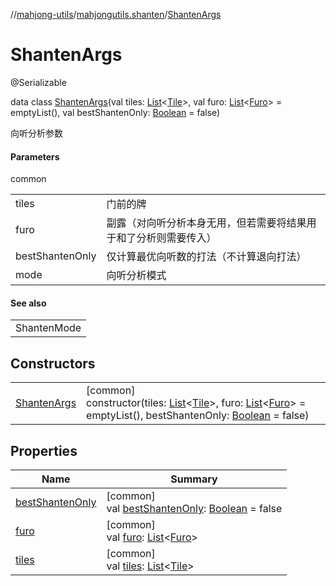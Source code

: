 //[mahjong-utils](../../../index.md)/[mahjongutils.shanten](../index.md)/[ShantenArgs](index.md)

# ShantenArgs

@Serializable

data class [ShantenArgs](index.md)(val tiles: [List](https://kotlinlang.org/api/latest/jvm/stdlib/kotlin.collections/-list/index.html)&lt;[Tile](../../mahjongutils.models/-tile/index.md)&gt;, val furo: [List](https://kotlinlang.org/api/latest/jvm/stdlib/kotlin.collections/-list/index.html)&lt;[Furo](../../mahjongutils.models/-furo/index.md)&gt; = emptyList(), val bestShantenOnly: [Boolean](https://kotlinlang.org/api/latest/jvm/stdlib/kotlin/-boolean/index.html) = false)

向听分析参数

#### Parameters

common

| | |
|---|---|
| tiles | 门前的牌 |
| furo | 副露（对向听分析本身无用，但若需要将结果用于和了分析则需要传入） |
| bestShantenOnly | 仅计算最优向听数的打法（不计算退向打法） |
| mode | 向听分析模式 |

#### See also

| |
|---|
| ShantenMode |

## Constructors

| | |
|---|---|
| [ShantenArgs](-shanten-args.md) | [common]<br>constructor(tiles: [List](https://kotlinlang.org/api/latest/jvm/stdlib/kotlin.collections/-list/index.html)&lt;[Tile](../../mahjongutils.models/-tile/index.md)&gt;, furo: [List](https://kotlinlang.org/api/latest/jvm/stdlib/kotlin.collections/-list/index.html)&lt;[Furo](../../mahjongutils.models/-furo/index.md)&gt; = emptyList(), bestShantenOnly: [Boolean](https://kotlinlang.org/api/latest/jvm/stdlib/kotlin/-boolean/index.html) = false) |

## Properties

| Name | Summary |
|---|---|
| [bestShantenOnly](best-shanten-only.md) | [common]<br>val [bestShantenOnly](best-shanten-only.md): [Boolean](https://kotlinlang.org/api/latest/jvm/stdlib/kotlin/-boolean/index.html) = false |
| [furo](furo.md) | [common]<br>val [furo](furo.md): [List](https://kotlinlang.org/api/latest/jvm/stdlib/kotlin.collections/-list/index.html)&lt;[Furo](../../mahjongutils.models/-furo/index.md)&gt; |
| [tiles](tiles.md) | [common]<br>val [tiles](tiles.md): [List](https://kotlinlang.org/api/latest/jvm/stdlib/kotlin.collections/-list/index.html)&lt;[Tile](../../mahjongutils.models/-tile/index.md)&gt; |
